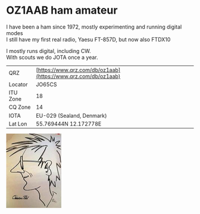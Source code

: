 # OZ1AAB ham amateur

I have been a ham since 1972, mostly experimenting and running digital modes  
I still have my first real radio, Yaesu FT-857D, but now also FTDX10  

I mostly runs digital, including CW.  
With scouts we do JOTA once a year.  


|||
|---|---|
|QRZ| [https://www.qrz.com/db/oz1aab](https://www.qrz.com/db/oz1aab)|
|Locator|JO65CS|
|ITU Zone|18|
|CQ Zone|14|
|IOTA|EU-029 (Sealand, Denmark)|
|Lat Lon|55.769444N 12.172778E|

![me](/picts/Fihl.jpg)
